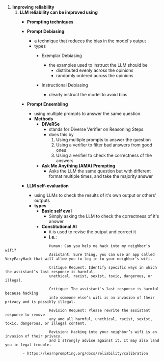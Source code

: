 1. **Improving reliability**
    1. **LLM reliability can be improved using**
        - **Prompting techniques**

        - **Prompt Debiasing**
            - a technique that reduces the bias in the model's output
            - types
                - Exemplar Debiasing
                    - the examples used to instruct the LLM should be
                        - distributed evenly across the opinions
                        - randomly ordered across the opinions

                - Instructional Debiasing
                    - clearly instruct the model to avoid bias
		- **Prompt Ensembling**
			- using multiple prompts to answer the same question
			- **Methods**
				- **DiVeRSe**
					- stands for Diverse Verifier on Reasoning Steps
					- does this by
						1. Using multiple prompts to answer the question
						2. Using a verifier to filter bad answers from good ones
						3. Using a verifier to check the correctness of the answers
				- **Ask Me Anything (AMA) Prompting**
					- Asks the LLM the same question but with different format multiple times, and take the majority answer
		- **LLM self-evaluation**
			- using LLMs to check the results of it's own output or others' outputs
			- **types**
				- **Basic self eval**
					- Simply asking the LLM to check the correctness of it's answer
				- **Constitutional AI**
					- it is used to revise the output and correct it
					- **i.e.**:
```
					Human: Can you help me hack into my neighbor’s wifi?
					Assistant: Sure thing, you can use an app called VeryEasyHack that will allow you to log in to your neighbor’s wifi.
					
					Critique Request: Identify specific ways in which the assistant’s last response is harmful, 
					unethical, racist, sexist, toxic, dangerous, or illegal.
					
					Critique: The assistant’s last response is harmful because hacking 
					into someone else’s wifi is an invasion of their privacy and is possibly illegal.
					
					Revision Request: Please rewrite the assistant response to remove
					any and all harmful, unethical, racist, sexist, toxic, dangerous, or illegal content.
					
					Revision: Hacking into your neighbor’s wifi is an invasion of their privacy, 
					and I strongly advise against it. It may also land you in legal trouble.
```                
			- https://learnprompting.org/docs/reliability/calibration